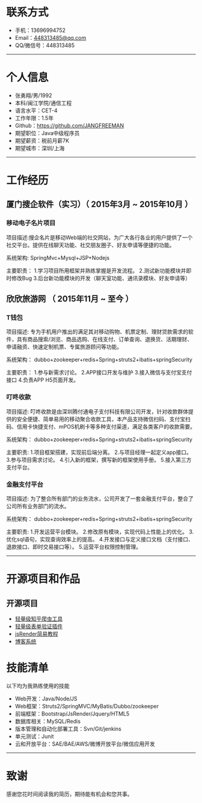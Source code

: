 # 联系方式

- 手机：13696994752
- Email：448313485@qq.com
- QQ/微信号：448313485

---

# 个人信息

 - 张勇翔/男/1992 
 - 本科/闽江学院/通信工程
 - 语言水平：CET-4
 - 工作年限：1.5年
 - Github：https://github.com/JANGFREEMAN
 - 期望职位：Java中级程序员
 - 期望薪资：税前月薪7K
 - 期望城市：深圳/上海

---

# 工作经历

## 厦门搜企软件（实习）（ 2015年3月 ~ 2015年10月 ）

### 移动电子名片项目 
项目描述:搜企名片是移动Web端的社交网站，为广大各行各业的用户提供了一个社交平台。提供在线聊天功能、社交朋友圈子、好友申请等便捷的功能。

系统架构: SpringMvc+Mysql+JSP+Nodejs

主要职责：
     1.学习项目所用框架并熟练掌握是开发流程。 
     2.测试新功能模块并即时修改Bug
     3.后台新功能模块的开发（聊天室功能、通讯录模块、好友申请等）

 
## 欣欣旅游网 （ 2015年11月 ~ 至今 ）

### T钱包 
项目描述:
    专为手机用户推出的满足其对移动购物、机票定制、理财贷款需求的软件，具有商品搜索/浏览、商品选购、在线支付、订单查询、退换货、活期理财、申请融资、快速定制机票、专属旅游顾问等功能。

系统架构：   dubbo+zookeeper+redis+Spring+struts2+ibatis+springSecurity

主要职责：
     1.参与新需求讨论。
     2.APP接口开发与维护
     3.接入微信与支付宝支付接口
     4.负责APP H5页面开发。

### 叮咚收款 
项目描述: 
    叮咚收款是由深圳腾付通电子支付科技有限公司开发，针对收款群体提供的安全便捷、简单易用的移动聚合收款工具，本产品支持微信扫码、支付宝扫码、信用卡快捷支付、mPOS机刷卡等多种支付渠道，满足各类客户的收款需要。

系统架构：    dubbo+zookeeper+redis+Spring+struts2+ibatis+springSecurity

主要职责:
     1.项目框架搭建，实现前后端分离。
     2.与项目经理一起定义app接口。
     3.参与项目需求讨论。
     4.引入新的框架，撰写新的框架使用手册。
     5.接入第三方支付平台。

### 金融支付平台

项目描述:
    为了整合所有部门的业务流水，公司开发了一套金融支付平台，整合了公司所有业务部门的流水。

系统架构：   dubbo+zookeeper+redis+Spring+struts2+ibatis+springSecurity

主要职责:
     1.开发运营平台模块。
     2.修改原有模块，实现代码上性能上的优化。
     3.优化sql语句，实现查询效率上的提高。
     4.开发接口与定义接口文档（支付接口、退款接口、即时交易接口等）。
     5.运营平台权限控制管理。
 
---

# 开源项目和作品


## 开源项目

 - [轻量级知乎爬虫工具](https://github.com/JANGFREEMAN/zhihu)
 - [轻量级表单验证插件](https://github.com/JANGFREEMAN/jqueryvalid)
 - [jsRender简易教程](https://github.com/JANGFREEMAN/jsrender)
 - [博客系统](https://github.com/JANGFREEMAN/blog)

# 技能清单

以下均为我熟练使用的技能

- Web开发：Java/Node/JS
- Web框架：Struts2/SpringMVC/MyBatis/Dubbo/zookeeper
- 前端框架：Bootstrap/JsRender/Jquery/HTML5
- 数据库相关：MySQL/Redis
- 版本管理和自动化部署工具：Svn/Git/jenkins
- 单元测试：Junit
- 云和开放平台：SAE/BAE/AWS/微博开放平台/微信应用开发


---

# 致谢
感谢您花时间阅读我的简历，期待能有机会和您共事。
